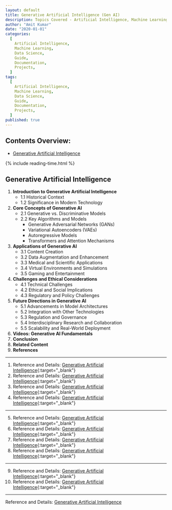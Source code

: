 ```yaml
---
layout: default
title: Generative Artificial Intelligence (Gen AI)
description: Topics Covered - Artificial Intelligence, Machine Learning, Data Science
author: "Amit Kumar"
date: "2020-01-01"
categories:
  [
    Artificial Intelligence,
    Machine Learning,
    Data Science,
    Guide,
    Documentation,
    Projects,
  ]
tags:
  [
    Artificial Intelligence,
    Machine Learning,
    Data Science,
    Guide,
    Documentation,
    Projects,
  ]
published: true
---
```


## Contents Overview:<!-- omit in toc -->

- [Generative Artificial Intelligence](#generative-artificial-intelligence)

{% include reading-time.html %}

## Generative Artificial Intelligence

1. **Introduction to Generative Artificial Intelligence**
   - 1.1 Historical Context
   - 1.2 Significance in Modern Technology
2. **Core Concepts of Generative AI**
   - 2.1 Generative vs. Discriminative Models
   - 2.2 Key Algorithms and Models
     - Generative Adversarial Networks (GANs)
     - Variational Autoencoders (VAEs)
     - Autoregressive Models
     - Transformers and Attention Mechanisms
3. **Applications of Generative AI**
   - 3.1 Content Creation
   - 3.2 Data Augmentation and Enhancement
   - 3.3 Medical and Scientific Applications
   - 3.4 Virtual Environments and Simulations
   - 3.5 Gaming and Entertainment
4. **Challenges and Ethical Considerations**
   - 4.1 Technical Challenges
   - 4.2 Ethical and Social Implications
   - 4.3 Regulatory and Policy Challenges
5. **Future Directions in Generative AI**
   - 5.1 Advancements in Model Architectures
   - 5.2 Integration with Other Technologies
   - 5.3 Regulation and Governance
   - 5.4 Interdisciplinary Research and Collaboration
   - 5.5 Scalability and Real-World Deployment
6. **Videos: Generative AI Fundamentals**
7. **Conclusion**
8. **Related Content**
9. **References**

---

1. Reference and Details: [Generative Artificial Intelligence](generative-ai/generative-artificial-intelligence){:target="\_blank"}
2. Reference and Details: [Generative Artificial Intelligence](/generative-ai/generative-artificial-intelligence){:target="\_blank"}
3. Reference and Details: [Generative Artificial Intelligence](./generative-ai/generative-artificial-intelligence){:target="\_blank"}
4. Reference and Details: [Generative Artificial Intelligence](../generative-ai/generative-artificial-intelligence){:target="\_blank"}

---

5. Reference and Details: [Generative Artificial Intelligence](generative-ai/generative-artificial-intelligence.md){:target="\_blank"}
6. Reference and Details: [Generative Artificial Intelligence](/generative-ai/generative-artificial-intelligence.md){:target="\_blank"}
7. Reference and Details: [Generative Artificial Intelligence](./generative-ai/generative-artificial-intelligence.md){:target="\_blank"}
8. Reference and Details: [Generative Artificial Intelligence](../generative-ai/generative-artificial-intelligence.md){:target="\_blank"}

---

9. Reference and Details: [Generative Artificial Intelligence](https://amitkumar-aimlp.github.io/projects/generative-ai/generative-artificial-intelligence){:target="\_blank"}
10. Reference and Details: [Generative Artificial Intelligence](https://amitkumar-aimlp.github.io/projects/generative-ai/generative-artificial-intelligence.md){:target="\_blank"}

---

Reference and Details: <a href="https://amitkumar-aimlp.github.io/projects/generative-ai/generative-artificial-intelligence" target="_blank">Generative Artificial Intelligence</a>
